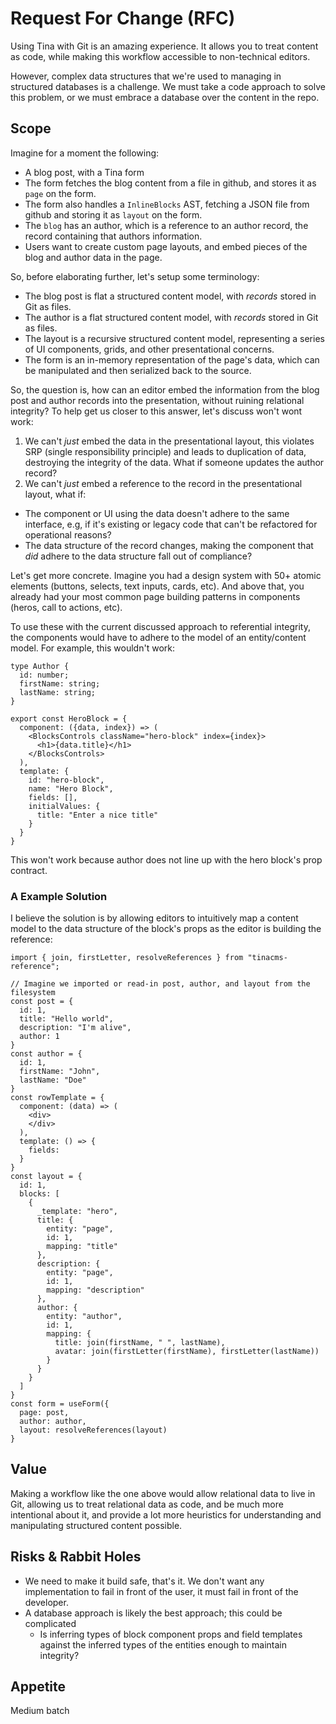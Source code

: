 # Request For Change (RFC)
<!--
  Provide a brief summary of what this RFC is about.
-->
Using Tina with Git is an amazing experience. It allows you to treat content as code, while making this workflow accessible to non-technical editors.

However, complex data structures that we're used to managing in structured databases is a challenge. We must take a code approach to solve this problem, or we must embrace a database over the content in the repo.

## Scope
<!--
  Please outline at a high level what you expect from the result of actioning this RFC, including examples of implementation.
-->
Imagine for a moment the following:

- A blog post, with a Tina form
- The form fetches the blog content from a file in github, and stores it as `page` on the form.
- The form also handles a `InlineBlocks` AST, fetching a JSON file from github and storing it as `layout` on the form.
- The `blog` has an author, which is a reference to an author record, the record containing that authors information.
- Users want to create custom page layouts, and embed pieces of the blog and author data in the page.

So, before elaborating further, let's setup some terminology:

- The blog post is flat a structured content model, with _records_ stored in Git as files.
- The author is a flat structured content model, with _records_ stored in Git as files.
- The layout is a recursive structured content model, representing a series of UI components, grids, and other presentational concerns.
- The form is an in-memory representation of the page's data, which can be manipulated and then serialized back to the source.

So, the question is, how can an editor embed the information from the blog post and author records into the presentation, without ruining relational integrity? 
To help get us closer to this answer, let's discuss won't wont work:

1. We can't _just_ embed the data in the presentational layout, this violates SRP (single responsibility principle) and leads to duplication of data, destroying the integrity of the data. What if someone updates the author record?
2. We can't _just_ embed a reference to the record in the presentational layout, what if:
  - The component or UI using the data doesn't adhere to the same interface, e.g, if it's existing or legacy code that can't be refactored for operational reasons?
  - The data structure of the record changes, making the component that _did_ adhere to the data structure fall out of compliance?
  
Let's get more concrete. Imagine you had a design system with 50+ atomic elements (buttons, selects, text inputs, cards, etc). And above that, you already had your most common page building patterns in components (heros, call to actions, etc).

To use these with the current discussed approach to referential integrity, the components would have to adhere to the model of an entity/content model. For example, this wouldn't work:

```
type Author {
  id: number;
  firstName: string;
  lastName: string;
}

export const HeroBlock = {
  component: ({data, index}) => (
    <BlocksControls className="hero-block" index={index}>
      <h1>{data.title}</h1>
    </BlocksControls>
  ),
  template: {
    id: "hero-block",
    name: "Hero Block",
    fields: [],
    initialValues: {
      title: "Enter a nice title"
    }
  }
}
```

This won't work because author does not line up with the hero block's prop contract.

### A Example Solution

I believe the solution is by allowing editors to intuitively map a content model to the data structure of the block's props as the editor is building the reference:

```
import { join, firstLetter, resolveReferences } from "tinacms-reference";

// Imagine we imported or read-in post, author, and layout from the filesystem
const post = {
  id: 1,
  title: "Hello world",
  description: "I'm alive",
  author: 1
}
const author = {
  id: 1,
  firstName: "John",
  lastName: "Doe"
}
const rowTemplate = {
  component: (data) => (
    <div>
    </div>
  ),
  template: () => {
    fields: 
  }
}
const layout = {
  id: 1,
  blocks: [
    {
      _template: "hero",
      title: {
        entity: "page",
        id: 1,
        mapping: "title"
      },
      description: {
        entity: "page",
        id: 1,
        mapping: "description"
      },
      author: {
        entity: "author",
        id: 1,
        mapping: {
          title: join(firstName, " ", lastName),
          avatar: join(firstLetter(firstName), firstLetter(lastName))
        }
      }
    }
  ]
}
const form = useForm({
  page: post,
  author: author,
  layout: resolveReferences(layout)
}
```

## Value
<!--
  Please outline the value the work from this RFC would deliver to the users of TinaCMS.
-->

Making a workflow like the one above would allow relational data to live in Git, allowing us to treat relational data as code, and be much more intentional about it, and provide a lot more heuristics for understanding and manipulating structured content possible.

## Risks & Rabbit Holes
<!--
  Please outline any risks related to this RFC. Some examples:

  - List the unknowns
  - List the challenges that are likely to faced in implementing this RFC, such as co-ordinating with third parties, dealing with breaking changes, etc.
  - List the rabbit holes, or complicated parts, that could make the implementation of this RFC go off the rails or take too long
-->
- We need to make it build safe, that's it. We don't want any implementation to fail in front of the user, it must fail in front of the developer.
- A database approach is likely the best approach; this could be complicated
  - Is inferring types of block component props and field templates against the inferred types of the entities enough to maintain integrity?
  
## Appetite
<!--
  Express how long you think is a reasonable time to spend on this.
  
  NOT how long you think it will take, but how long you think we should invest in this. We like to frame this as:
  
  - Small batch, 1-2 weeks
  - Medium batch, 3 weeks
  - Large batch, 3-6 weeks
-->
Medium batch
